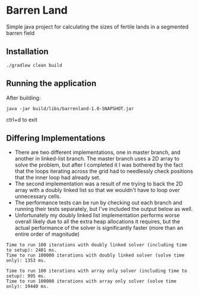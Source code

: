 # Barren Land

Simple java project for calculating the sizes of fertile lands in a segmented barren field

## Installation

```
./gradlew clean build
```

## Running the application
After building:
```
java -jar build/libs/barrenland-1.0-SNAPSHOT.jar
```
ctrl+d to exit

## Differing Implementations
* There are two different implementations, one in master branch, and another in linked-list branch. The master branch uses a 2D array to solve the problem, but after I completed it I was bothered by the fact that the loops iterating across the grid had to needlessly check positions that the inner loop had already set.
* The second implementation was a result of me trying to back the 2D array with a doubly linked list so that we wouldn't have to loop over unnecessary cells.
* The performance tests can be run by checking out each branch and running their tests separately, but I've included the output below as well.
* Unfortunately my doubly linked list implementation performs worse overall likely due to all the extra heap allocations it requires, but the actual performance of the solver is significantly faster (more than an entire order of magnitude)

```
Time to run 100 iterations with doubly linked solver (including time to setup): 2401 ms.
Time to run 100000 iterations with doubly linked solver (solve time only): 1353 ms.

Time to run 100 iterations with array only solver (including time to setup): 995 ms.
Time to run 100000 iterations with array only solver (solve time only): 19440 ms.
```
